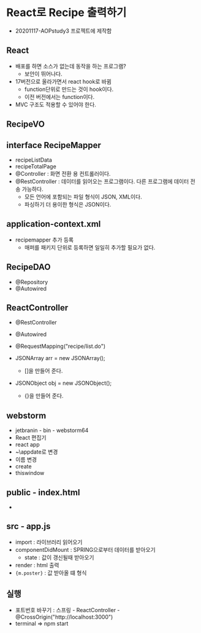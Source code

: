 # React로 Recipe 출력하기

- 20201117-AOPstudy3 프로젝트에 제작함

## React
- 배포를 하면 소스가 없는데 동작을 하는 프로그램?
  - 보안이 뛰어나다.
- 17버전으로 올라가면서 react hook로 바뀜
  - function단위로 만드는 것이 hook이다.
  - 이전 버전에서는 function이다.
- MVC 구조도 적용할 수 있어야 한다.

## RecipeVO

## interface RecipeMapper
- recipeListData
- recipeTotalPage
- @Controller : 화면 전환 용 컨트롤러이다.
- @RestController : 데이터를 읽어오는 프로그램이다. 다른 프로그램에 데이터 전송 가능하다.
  - 모든 언어에 포함되는 파일 형식이 JSON, XML이다.
  - 파싱하기 더 용이한 형식은 JSON이다.

## application-context.xml
- recipemapper 추가 등록
  - 매퍼를 패키지 단위로 등록하면 일일히 추가할 필요가 없다.
 
 
## RecipeDAO
- @Repository
- @Autowired

## ReactController
- @RestController
- @Autowired
- @RequestMapping("recipe/list.do")

- JSONArray arr = new JSONArray();  
  - []을 만들어 준다.
- JSONObject obj = new JSONObject();
  - {}을 만들어 준다.
  
## webstorm
- jetbranin - bin - webstorm64
- React 편집기
- react app
- ~\appdate로 변경
- 이름 변경
- create
- thiswindow

## public - index.html

- <link rel="stylesheet" href="https://maxcdn.bootstrapcdn.com/bootstrap/3.4.1/css/bootstrap.min.css">
<div class="container-fluid" id="root">
  <div class=
</div>

## src - app.js
- import : 라이브러리 읽어오기
- componentDidMount : SPRING으로부터 데이터를 받아오기
  - state : 값이 갱신될때 받아오기
- render : html 출력
- `{m.poster}` : 값 받아올 떄 형식

## 실행
- 포트번호 바꾸기 : 스프링 - ReactController - @CrossOrigin("http://localhost:3000")
- terminal => npm start
 
